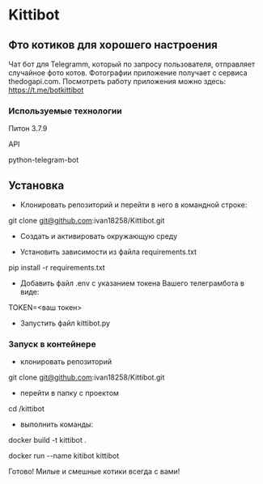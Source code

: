 # Kittibot

## Фто котиков для хорошего настроения

Чат бот для Telegramm, который по запросу пользователя, отправляет случайное фото котов.
Фотографии приложение получает с сервиса thedogapi.com.
Посмотреть работу приложения можно здесь: https://t.me/botkittibot

### Используемые технологии
Питон 3.7.9

API

python-telegram-bot
## Установка
- Клонировать репозиторий и перейти в него в командной строке:

git clone git@github.com:ivan18258/Kittibot.git

- Cоздать и активировать окружающую среду

- Установить зависимости из файла requirements.txt

pip install -r requirements.txt

- Добавить файл .env c указанием токена Вашего телеграмбота в виде:

TOKEN=<ваш токен>

- Запустить файл kittibot.py

### Запуск в контейнере

- клонировать репозиторий 

git clone git@github.com:ivan18258/Kittibot.git

- перейти в папку с проектом

cd /kittibot

- выполнить команды:

docker build -t kittibot .

docker run --name kitibot kittibot

Готово! Милые и смешные котики всегда с вами! 